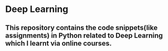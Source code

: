 # Deep Learning
## This repository contains the code snippets(like assignments) in Python related to Deep Learning which I learnt via online courses.
